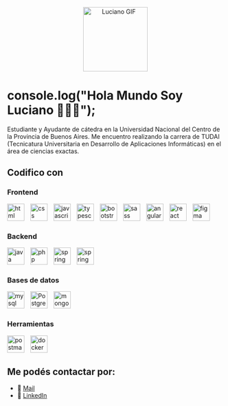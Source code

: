 <div align="center">
  <img height="150" src="https://private-user-images.githubusercontent.com/74038190/250967624-b3fef2db-e671-4610-bb84-1d65533dc5fb.gif" alt="Luciano GIF" />
</div>

<h1 align="left">console.log("Hola Mundo Soy Luciano 👋👨‍💻");</h1>

<p align="left">Estudiante y Ayudante de cátedra en la Universidad Nacional del Centro de la Provincia de Buenos Aires. Me encuentro realizando la carrera de TUDAI (Tecnicatura Universitaria en Desarrollo de Aplicaciones Informáticas) en el área de ciencias exactas.</p>

<h2 align="left">Codifico con</h2>

### Frontend
<div align="left">
  <img src="https://cdn.jsdelivr.net/gh/devicons/devicon/icons/html5/html5-original.svg" height="40" alt="html logo" style="margin-right: 10px;" />
  <img src="https://cdn.jsdelivr.net/gh/devicons/devicon/icons/css3/css3-original.svg" height="40" alt="css logo" style="margin-right: 10px;" />
  <img src="https://cdn.jsdelivr.net/gh/devicons/devicon/icons/javascript/javascript-original.svg" height="40" alt="javascript logo" style="margin-right: 10px;" />
  <img src="https://upload.wikimedia.org/wikipedia/commons/4/4c/Typescript_logo_2020.svg" height="40" alt="typescript logo" style="margin-right: 10px;" />
  <img src="https://cdn.jsdelivr.net/gh/devicons/devicon/icons/bootstrap/bootstrap-original.svg" height="40" alt="bootstrap logo" style="margin-right: 10px;" />
  <img src="https://sass-lang.com/assets/img/logos/logo.svg" height="40" alt="sass logo" style="margin-right: 10px;" />
  <img src="https://upload.wikimedia.org/wikipedia/commons/thumb/c/cf/Angular_full_color_logo.svg/2048px-Angular_full_color_logo.svg.png" height="40" alt="angular logo" style="margin-right: 10px;" />
  <img src="https://ipaginaweb.com/wp-content/uploads/react-300x300.png" height="40" alt="react logo" style="margin-right: 10px;" />
  <img src="https://cdn4.iconfinder.com/data/icons/logos-brands-in-colors/3000/figma-logo-512.png" height="40" alt="figma logo" style="margin-right: 10px;" />
</div>

### Backend
<div align="left">
  <img src="https://cdn.jsdelivr.net/gh/devicons/devicon/icons/java/java-original.svg" height="40" alt="java logo" style="margin-right: 10px;" />
  <img src="https://cdn.jsdelivr.net/gh/devicons/devicon/icons/php/php-original.svg" height="40" alt="php logo" style="margin-right: 10px;" />
  <img src="https://cdn.jsdelivr.net/gh/devicons/devicon/icons/spring/spring-original.svg" height="40" alt="spring logo" style="margin-right: 10px;" />
  <img src="https://cdn.jsdelivr.net/gh/devicons/devicon/icons/spring/spring-original-wordmark.svg" height="40" alt="spring boot logo" style="margin-right: 10px;" />
</div>

### Bases de datos
<div align="left">
  <img src="https://cdn.jsdelivr.net/gh/devicons/devicon/icons/mysql/mysql-original.svg" height="40" alt="mysql logo" style="margin-right: 10px;" />
  <img src="https://cdn.jsdelivr.net/gh/devicons/devicon/icons/postgresql/postgresql-original.svg" height="40" alt="PostgreSQL logo" style="margin-right: 10px;" />
  <img src="https://cdn.jsdelivr.net/gh/devicons/devicon/icons/mongodb/mongodb-original.svg" height="40" alt="mongodb logo" style="margin-right: 10px;" />
</div>

### Herramientas
<div align="left">
  <img src="https://cdn.worldvectorlogo.com/logos/postman.svg" height="40" alt="postman logo" style="margin-right: 10px;" />
  <img src="https://cdn.jsdelivr.net/gh/devicons/devicon/icons/docker/docker-original.svg" height="40" alt="docker logo" style="margin-right: 10px;" />
</div>

<h2 align="left">Me podés contactar por:</h2>
<ul>
  <li>📩 <a href="mailto:oroquietaluciano@gmail.com">Mail</a></li>
  <li>💼 <a href="https://www.linkedin.com/in/luciano-oroquieta/">LinkedIn</a></li>
</ul>
